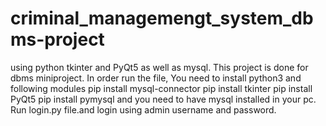 # criminal_managemengt_system_dbms-project 
using python tkinter and PyQt5 as well as mysql.
This project is done for dbms miniproject.
In order run the file, You need to install python3 and following modules
pip install mysql-connector
pip install tkinter
pip install PyQt5
pip install pymysql
and you need to have mysql installed in your pc.
Run login.py file.and login using admin username and password.
